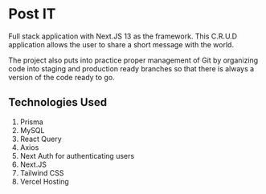 # Post IT

Full stack application with Next.JS 13 as the framework. This C.R.U.D application allows the user to share a short message with the world.

The project also puts into practice proper management of Git by organizing code into staging and production ready branches so that there is always a version of the code ready to go.

## Technologies Used

1. Prisma
1. MySQL
1. React Query
1. Axios
1. Next Auth for authenticating users
1. Next.JS
1. Tailwind CSS
1. Vercel Hosting
